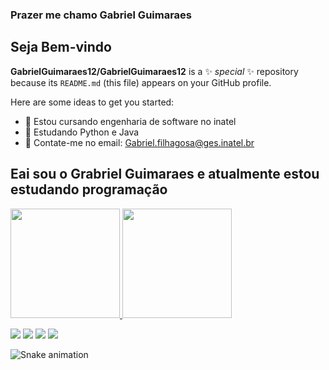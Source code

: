 ### Prazer me chamo Gabriel Guimaraes
## Seja Bem-vindo


**GabrielGuimaraes12/GabrielGuimaraes12** is a ✨ _special_ ✨ repository because its `README.md` (this file) appears on your GitHub profile.

Here are some ideas to get you started:

- 🔭 Estou cursando engenharia de software no inatel
- 🌱 Estudando Python e Java
- 👯 Contate-me no email: Gabriel.filhagosa@ges.inatel.br

## Eai sou o Grabriel Guimaraes e atualmente estou estudando programação
<div align="laft">
  <a href="https://github.com/GabrielGuimaraes12">
  <img height="175em" src="https://github-readme-stats.vercel.app/api?username=GabrielGuimaraes12&show_icons=true&theme=dark&include_all_commits=true&count_private=true"/>
  <img height="175em" src="https://github-readme-stats.vercel.app/api/top-langs/?username=GabrielGuimaraes12&layout=compact&langs_count=7&theme=dark"/>
</div>

  <a href="https://www.instagram.com/gabriel_guima12/" target="_blank"><img src="https://img.shields.io/badge/-Instagram-%23E4405F?style=for-the-badge&logo=instagram&logoColor=white" target="_blank"></a>
 	<a href="https://www.twitch.tv/guimatw" target="_blank"><img src="https://img.shields.io/badge/Twitch-9146FF?style=for-the-badge&logo=twitch&logoColor=white" target="_blank"></a>
  <a href = "mailto:Gabriel.filhagosa@ges.inatel.br"><img src="https://img.shields.io/badge/-Gmail-%23333?style=for-the-badge&logo=gmail&logoColor=white" target="_blank"></a>
  <a href="https://www.linkedin.com/in/rafaella-ballerini-45875016a" target="_blank"><img src="https://img.shields.io/badge/-LinkedIn-%230077B5?style=for-the-badge&logo=linkedin&logoColor=white" target="_blank"></a> 
  
</div>


![Snake animation](https://github.com/rafaballerini2/rafaballerini2/blob/output/github-contribution-grid-snake.svg)




